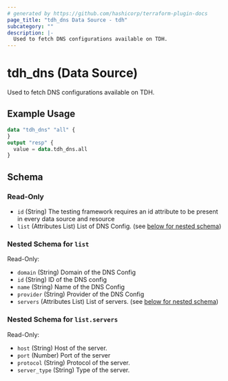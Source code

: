 ```yaml
---
# generated by https://github.com/hashicorp/terraform-plugin-docs
page_title: "tdh_dns Data Source - tdh"
subcategory: ""
description: |-
  Used to fetch DNS configurations available on TDH.
---
```


# tdh_dns (Data Source)

Used to fetch DNS configurations available on TDH.

## Example Usage

```terraform
data "tdh_dns" "all" {
}
output "resp" {
  value = data.tdh_dns.all
}
```

<!-- schema generated by tfplugindocs -->
## Schema

### Read-Only

- `id` (String) The testing framework requires an id attribute to be present in every data source and resource
- `list` (Attributes List) List of DNS Config. (see [below for nested schema](#nestedatt--list))

<a id="nestedatt--list"></a>
### Nested Schema for `list`

Read-Only:

- `domain` (String) Domain of the DNS Config
- `id` (String) ID of the DNS config
- `name` (String) Name of the DNS Config
- `provider` (String) Provider of the DNS Config
- `servers` (Attributes List) List of servers. (see [below for nested schema](#nestedatt--list--servers))

<a id="nestedatt--list--servers"></a>
### Nested Schema for `list.servers`

Read-Only:

- `host` (String) Host of the server.
- `port` (Number) Port of the server
- `protocol` (String) Protocol of the server.
- `server_type` (String) Type of the server.


